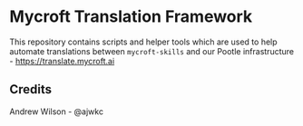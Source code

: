 # Mycroft Translation Framework

This repository contains scripts and helper tools which are used to help automate translations between `mycroft-skills` and our Pootle infrastructure - https://translate.mycroft.ai

## Credits

Andrew Wilson - @ajwkc

